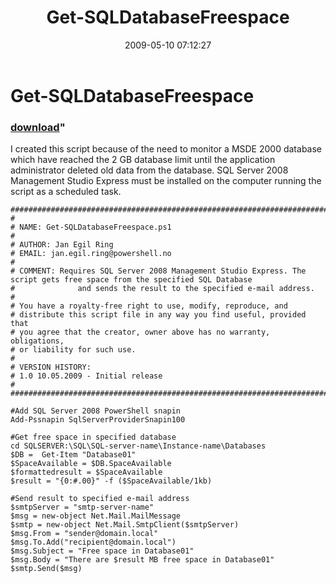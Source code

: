 ﻿---
pid:            1086
parent:         0
children:       
poster:         Jan Egil Ring
title:          Get-SQLDatabaseFreespace
date:           2009-05-10 07:12:27
format:         posh
---

# Get-SQLDatabaseFreespace

### [download](1086.ps1)"

I created this script because of the need to monitor a MSDE 2000 database which have reached the 2 GB database limit until the application administrator deleted old data from the database.  SQL Server 2008 Management Studio Express must be installed on the computer running the script as a scheduled task.

```posh
###########################################################################"
#
# NAME: Get-SQLDatabaseFreespace.ps1
#
# AUTHOR: Jan Egil Ring
# EMAIL: jan.egil.ring@powershell.no
#
# COMMENT: Requires SQL Server 2008 Management Studio Express. The script gets free space from the specified SQL Database
#              and sends the result to the specified e-mail address.
#
# You have a royalty-free right to use, modify, reproduce, and
# distribute this script file in any way you find useful, provided that
# you agree that the creator, owner above has no warranty, obligations,
# or liability for such use.
#
# VERSION HISTORY:
# 1.0 10.05.2009 - Initial release
#
###########################################################################"

#Add SQL Server 2008 PowerShell snapin
Add-Pssnapin SqlServerProviderSnapin100

#Get free space in specified database
cd SQLSERVER:\SQL\SQL-server-name\Instance-name\Databases
$DB =  Get-Item "Database01"
$SpaceAvailable = $DB.SpaceAvailable
$formattedresult = $SpaceAvailable
$result = "{0:#.00}" -f ($SpaceAvailable/1kb)

#Send result to specified e-mail address
$smtpServer = "smtp-server-name" 
$msg = new-object Net.Mail.MailMessage
$smtp = new-object Net.Mail.SmtpClient($smtpServer)
$msg.From = "sender@domain.local"
$msg.To.Add("recipient@domain.local")
$msg.Subject = "Free space in Database01"
$msg.Body = "There are $result MB free space in Database01"
$smtp.Send($msg)

```
